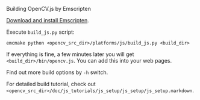 Building OpenCV.js by Emscripten

[Download and install Emscripten](https://emscripten.org/docs/getting_started/downloads.html).

Execute `build_js.py` script:
```
emcmake python <opencv_src_dir>/platforms/js/build_js.py <build_dir>
```

If everything is fine, a few minutes later you will get `<build_dir>/bin/opencv.js`. You can add this into your web pages.

Find out more build options by `-h` switch.

For detailed build tutorial, check out `<opencv_src_dir>/doc/js_tutorials/js_setup/js_setup/js_setup.markdown`.
